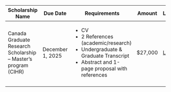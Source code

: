 | Scholarship Name | Due Date | Requirements | Amount | Link | Complete? |
| - | - | - | - | - | - |
| Canada Graduate Research Scholarship – Master’s program (CIHR) | December 1, 2025 | <ul><li>CV</li><li>2 References (academic/research)</li><li>Undergraduate & Graduate Transcript</li><li>Abstract and 1-page proposal with references</li></ul> | $27,000 | [Link](https://www.nserc-crsng.gc.ca/Students-Etudiants/PG-CS/cgrsm-besrm_eng.asp) |  <input type="checkbox" /> | 
| | | | | | |